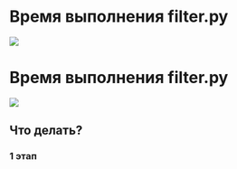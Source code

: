 # Время выполнения filter.py
![](C:/Users/ilyasychkov/Desktop/py1.png)
# Время выполнения filter.py
![](C:/Users/ilyasychkov/Desktop/py2.png)

## Что делать?
### 1 этап
